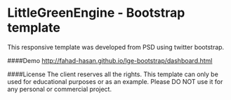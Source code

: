 # LittleGreenEngine - Bootstrap template
This responsive template was developed from PSD using twitter bootstrap.

####Demo
http://fahad-hasan.github.io/lge-bootstrap/dashboard.html

####License
The client reserves all the rights. This template can only be used for educational purposes or as an example. Please DO NOT use it for any personal or commercial project. 
